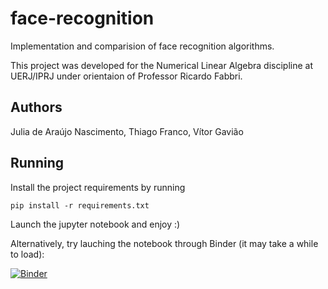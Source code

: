 # face-recognition
Implementation and comparision of face recognition algorithms.

This project was developed for the Numerical Linear Algebra discipline at UERJ/IPRJ under orientaion of Professor Ricardo Fabbri.

## Authors
Julia de Araújo Nascimento, Thiago Franco, Vítor Gavião

## Running
Install the project requirements by running 

`pip install -r requirements.txt`

Launch the jupyter notebook and enjoy :) 

Alternatively, try lauching the notebook through Binder (it may take a while to load):

[![Binder](https://mybinder.org/badge_logo.svg)](https://mybinder.org/v2/gh/thiago-franco/face-recognition/master)
